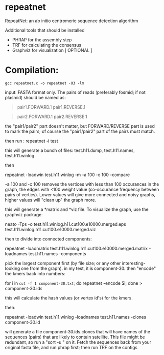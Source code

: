 repeatnet
=========

RepeatNet: an ab initio centromeric sequence detection algorithm

Additional tools that should be installed

* PHRAP for the assembly step
* TRF for calculating the consensus
* Graphviz for visualization   [ OPTIONAL ]


Compilation:
===========
    gcc repeatnet.c -o repeatnet -O3 -lm

input: FASTA format only.
The pairs of reads (preferably fosmid; if not plasmid) should be named
as:

>pair1.FORWARD.1
>pair1.REVERSE.1

>pair2.FORWARD.1
>pair2.REVERSE.1


the "pair1/pair2" part doesn't matter, but FORWARD/REVERSE part is used
to mark the pairs; of course the "pair1/pair2" part of the pairs must
match.

then run :
repeatnet -i test

this will generate a bunch of files:
test.h11.dump, test.h11.names, test.h11.winlog

then

repeatnet -loadwin test.h11.winlog -m -a 100 -c 100 -compare

-a 100 and -c 100  removes the vertices with less than 100 occurances in
the graph, the edges with <100 weight value (co-occurance frequency
between pairs of vertics).  Lower values will give more connected and
noisy graphs, higher values will "clean up" the graph more.

this will generate a *matrix and *viz file.  To visualize the graph, use
the graphviz package:

neato -Tps -o test.h11.winlog.h11.cut100.e10000.merged.eps test.h11.winlog.h11.cut100.e10000.merged.viz


then to divide into connected components:

repeatnet -loadmatrix test.h11.winlog.h11.cut100.e10000.merged.matrix  -loadnames test.h11.names  -components


pick the largest component first (by file size; or any other interesting-looking one
from the graph). in my test, it is component-30. then "encode" the kmers
back into numbers:

for i in `cut -f 1 component-30.txt`; do repeatnet -encode $i; done >
component-30.ids


this will calculate the hash values (or vertex id's) for the kmers.

then:

repeatnet -loadwin test.h11.winlog -loadnames test.h11.names -clones component-30.id


will generate a file component-30.ids.clones  that will have names of
the sequences (pairs) that are likely to contain satellite. This file
might be redundant, so run a "sort -u " on it.  Fetch the sequences back
from your original fasta file, and run phrap first;  then run TRF on the
contigs.





